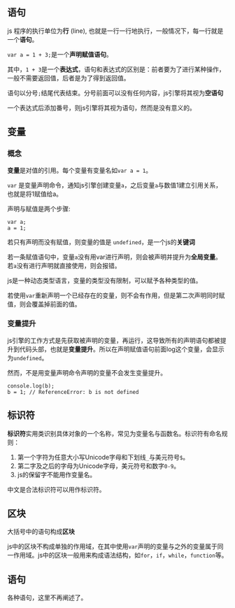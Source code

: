 ## 语句

js 程序的执行单位为**行** (line), 也就是一行一行地执行，一般情况下，每一行就是一个**语句**。

`var a = 1 + 3;`是一个**声明赋值语句**。

其中，`1 + 3`是一个**表达式**，语句和表达式的区别是：前者要为了进行某种操作，一般不需要返回值，后者是为了得到返回值。

语句以分号`;`结尾代表结束。分号前面可以没有任何内容，js引擎将其视为**空语句**

一个表达式后添加番号，则js引擎将其视为语句，然而是没有意义的。

## 变量
### 概念

**变量**是对值的引用。每个变量有变量名如`var a = 1`。

`var` 是变量声明命令，通知js引擎创建变量`a`，之后变量`a`与数值1建立引用关系，也就是将1赋值给a。

声明与赋值是两个步骤:

```
var a;
a = 1;
```

若只有声明而没有赋值，则变量的值是 `undefined`，是一个js的**关键词**

若一条赋值语句中，变量`a`没有用var进行声明，则会被声明并提升为**全局变量**。若`a`没有进行声明就直接使用，则会报错。

js是一种动态类型语言，变量的类型没有限制，可以赋予各种类型的值。

若使用`var`重新声明一个已经存在的变量，则不会有作用，但是第二次声明同时赋值，则会覆盖掉前面的值。

### 变量提升

js引擎的工作方式是先获取被声明的变量，再运行，这导致所有的声明语句都被提升到代码头部，也就是**变量提升**。所以在声明赋值语句前面log这个变量，会显示为`undefined`。

然而，不是用变量声明命令声明的变量不会发生变量提升。

```
console.log(b);
b = 1; // ReferenceError: b is not defined
```

## 标识符

**标识符**实用类识别具体对象的一个名称，常见为变量名与函数名。标识符有命名规则：

1. 第一个字符为任意大小写Unicode字母和下划线`_`与美元符号`$`。
2. 第二字及之后的字母为Unicode字母，美元符号和数字`0-9`。
3. js的保留字不能用作变量名。

中文是合法标识符可以用作标识符。

## 区块

大括号中的语句构成**区块**

js中的区块不构成单独的作用域，在其中使用`var`声明的变量与之外的变量属于同一作用域。js中的区块一般用来构成语法结构，如`for`，`if`，`while`，`function`等。

## 语句

各种语句，这里不再阐述了。
<script>
  export default {};
</script>
